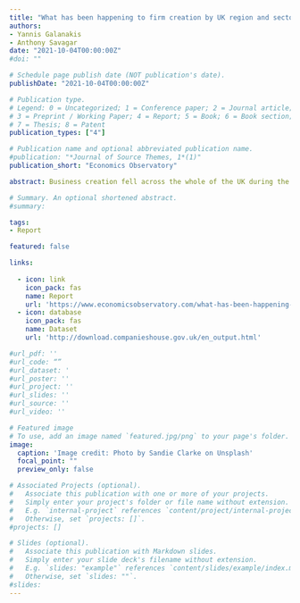 ```yaml
---
title: "What has been happening to firm creation by UK region and sector?"
authors:
- Yannis Galanakis
- Anthony Savagar
date: "2021-10-04T00:00:00Z"
#doi: ""

# Schedule page publish date (NOT publication's date).
publishDate: "2021-10-04T00:00:00Z"

# Publication type.
# Legend: 0 = Uncategorized; 1 = Conference paper; 2 = Journal article;
# 3 = Preprint / Working Paper; 4 = Report; 5 = Book; 6 = Book section;
# 7 = Thesis; 8 = Patent
publication_types: ["4"]

# Publication name and optional abbreviated publication name.
#publication: "*Journal of Source Themes, 1*(1)"
publication_short: "Economics Observatory"

abstract: Business creation fell across the whole of the UK during the first lockdown but boomed during the second and third. Certain regions and sectors have recovered faster than others, notably London, and wholesale and retail trade.

# Summary. An optional shortened abstract.
#summary: 

tags:
- Report

featured: false

links:
  
  - icon: link
    icon_pack: fas
    name: Report
    url: 'https://www.economicsobservatory.com/what-has-been-happening-to-firm-creation-by-uk-region-and-sector'
  - icon: database
    icon_pack: fas
    name: Dataset
    url: 'http://download.companieshouse.gov.uk/en_output.html'

#url_pdf: ''
#url_code: “”
#url_dataset: '
#url_poster: ''
#url_project: ''
#url_slides: ''
#url_source: ''
#url_video: ''

# Featured image
# To use, add an image named `featured.jpg/png` to your page's folder. 
image:
  caption: 'Image credit: Photo by Sandie Clarke on Unsplash'
  focal_point: ""
  preview_only: false

# Associated Projects (optional).
#   Associate this publication with one or more of your projects.
#   Simply enter your project's folder or file name without extension.
#   E.g. `internal-project` references `content/project/internal-project/index.md`.
#   Otherwise, set `projects: []`.
#projects: []

# Slides (optional).
#   Associate this publication with Markdown slides.
#   Simply enter your slide deck's filename without extension.
#   E.g. `slides: "example"` references `content/slides/example/index.md`.
#   Otherwise, set `slides: ""`.
#slides:
---
```


